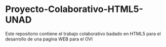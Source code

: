 # Proyecto-Colaborativo-HTML5-UNAD
Este repositorio contiene el trabajo colaborativo badado en HTML5 para el desarrollo de una pagina WEB para el OVI

